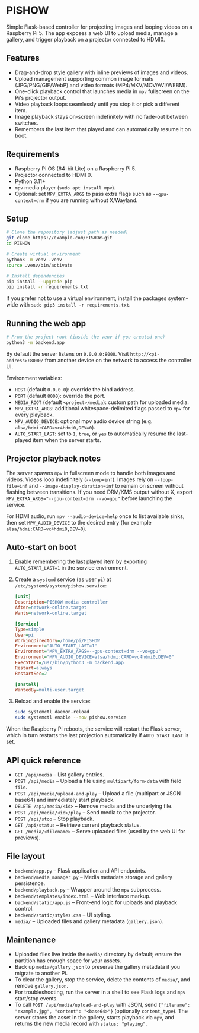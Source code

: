 # PISHOW

Simple Flask-based controller for projecting images and looping videos on a Raspberry Pi 5. The app exposes a web UI to upload media, manage a gallery, and trigger playback on a projector connected to HDMI0.

## Features

- Drag-and-drop style gallery with inline previews of images and videos.
- Upload management supporting common image formats (JPG/PNG/GIF/WebP) and video formats (MP4/MKV/MOV/AVI/WEBM).
- One-click playback control that launches media in `mpv` fullscreen on the Pi's projector output.
- Video playback loops seamlessly until you stop it or pick a different item.
- Image playback stays on-screen indefinitely with no fade-out between switches.
- Remembers the last item that played and can automatically resume it on boot.

## Requirements

- Raspberry Pi OS (64-bit Lite) on a Raspberry Pi 5.
- Projector connected to HDMI 0.
- Python 3.11+
- `mpv` media player (`sudo apt install mpv`).
- Optional: set `MPV_EXTRA_ARGS` to pass extra flags such as `--gpu-context=drm` if you are running without X/Wayland.

## Setup

```bash
# Clone the repository (adjust path as needed)
git clone https://example.com/PISHOW.git
cd PISHOW

# Create virtual environment
python3 -m venv .venv
source .venv/bin/activate

# Install dependencies
pip install --upgrade pip
pip install -r requirements.txt
```

If you prefer not to use a virtual environment, install the packages system-wide with `sudo pip3 install -r requirements.txt`.

## Running the web app

```bash
# From the project root (inside the venv if you created one)
python3 -m backend.app
```

By default the server listens on `0.0.0.0:8000`. Visit `http://<pi-address>:8000/` from another device on the network to access the controller UI.

Environment variables:

- `HOST` (default `0.0.0.0`): override the bind address.
- `PORT` (default `8000`): override the port.
- `MEDIA_ROOT` (default `<project>/media`): custom path for uploaded media.
- `MPV_EXTRA_ARGS`: additional whitespace-delimited flags passed to `mpv` for every playback.
- `MPV_AUDIO_DEVICE`: optional mpv audio device string (e.g. `alsa/hdmi:CARD=vc4hdmi0,DEV=0`).
- `AUTO_START_LAST`: set to `1`, `true`, or `yes` to automatically resume the last-played item when the server starts.

## Projector playback notes

The server spawns `mpv` in fullscreen mode to handle both images and videos. Videos loop indefinitely (`--loop=inf`). Images rely on `--loop-file=inf` and `--image-display-duration=inf` to remain on screen without flashing between transitions. If you need DRM/KMS output without X, export `MPV_EXTRA_ARGS="--gpu-context=drm --vo=gpu"` before launching the service.

For HDMI audio, run `mpv --audio-device=help` once to list available sinks, then set `MPV_AUDIO_DEVICE` to the desired entry (for example `alsa/hdmi:CARD=vc4hdmi0,DEV=0`).

## Auto-start on boot

1. Enable remembering the last played item by exporting `AUTO_START_LAST=1` in the service environment.
2. Create a `systemd` service (as user `pi`) at `/etc/systemd/system/pishow.service`:

   ```ini
   [Unit]
   Description=PISHOW media controller
   After=network-online.target
   Wants=network-online.target

   [Service]
   Type=simple
   User=pi
   WorkingDirectory=/home/pi/PISHOW
   Environment="AUTO_START_LAST=1"
   Environment="MPV_EXTRA_ARGS=--gpu-context=drm --vo=gpu"
   Environment="MPV_AUDIO_DEVICE=alsa/hdmi:CARD=vc4hdmi0,DEV=0"
   ExecStart=/usr/bin/python3 -m backend.app
   Restart=always
   RestartSec=2

   [Install]
   WantedBy=multi-user.target
   ```

3. Reload and enable the service:

   ```bash
   sudo systemctl daemon-reload
   sudo systemctl enable --now pishow.service
   ```

When the Raspberry Pi reboots, the service will restart the Flask server, which in turn restarts the last projection automatically if `AUTO_START_LAST` is set.

## API quick reference

- `GET /api/media` – List gallery entries.
- `POST /api/media` – Upload a file using `multipart/form-data` with field `file`.
- `POST /api/media/upload-and-play` – Upload a file (multipart or JSON base64) and immediately start playback.
- `DELETE /api/media/<id>` – Remove media and the underlying file.
- `POST /api/media/<id>/play` – Send media to the projector.
- `POST /api/stop` – Stop playback.
- `GET /api/status` – Retrieve current playback status.
- `GET /media/<filename>` – Serve uploaded files (used by the web UI for previews).

## File layout

- `backend/app.py` – Flask application and API endpoints.
- `backend/media_manager.py` – Media metadata storage and gallery persistence.
- `backend/playback.py` – Wrapper around the `mpv` subprocess.
- `backend/templates/index.html` – Web interface markup.
- `backend/static/app.js` – Front-end logic for uploads and playback control.
- `backend/static/styles.css` – UI styling.
- `media/` – Uploaded files and gallery metadata (`gallery.json`).

## Maintenance

- Uploaded files live inside the `media/` directory by default; ensure the partition has enough space for your assets.
- Back up `media/gallery.json` to preserve the gallery metadata if you migrate to another Pi.
- To clear the gallery, stop the service, delete the contents of `media/`, and remove `gallery.json`.
- For troubleshooting, run the server in a shell to see Flask logs and `mpv` start/stop events.
- To call `POST /api/media/upload-and-play` with JSON, send `{"filename": "example.jpg", "content": "<base64>"}` (optionally `content_type`). The server stores the asset in the gallery, starts playback via `mpv`, and returns the new media record with `status: "playing"`.
